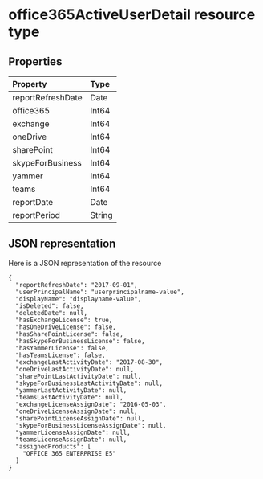 # office365ActiveUserDetail resource type

## Properties

| Property          | Type   |
| :---------------- | :----- |
| reportRefreshDate | Date   |
| office365         | Int64  |
| exchange          | Int64  |
| oneDrive          | Int64  |
| sharePoint        | Int64  |
| skypeForBusiness  | Int64  |
| yammer            | Int64  |
| teams             | Int64  |
| reportDate        | Date   |
| reportPeriod      | String |

## JSON representation
Here is a JSON representation of the resource

<!-- {
  "blockType": "response",
  "truncated": true,
  "@odata.type": "microsoft.graph.office365ActiveUserDetail"
} -->

```http
{
  "reportRefreshDate": "2017-09-01", 
  "userPrincipalName": "userprincipalname-value", 
  "displayName": "displayname-value", 
  "isDeleted": false, 
  "deletedDate": null, 
  "hasExchangeLicense": true, 
  "hasOneDriveLicense": false, 
  "hasSharePointLicense": false, 
  "hasSkypeForBusinessLicense": false, 
  "hasYammerLicense": false, 
  "hasTeamsLicense": false, 
  "exchangeLastActivityDate": "2017-08-30", 
  "oneDriveLastActivityDate": null, 
  "sharePointLastActivityDate": null, 
  "skypeForBusinessLastActivityDate": null, 
  "yammerLastActivityDate": null, 
  "teamsLastActivityDate": null, 
  "exchangeLicenseAssignDate": "2016-05-03", 
  "oneDriveLicenseAssignDate": null, 
  "sharePointLicenseAssignDate": null, 
  "skypeForBusinessLicenseAssignDate": null, 
  "yammerLicenseAssignDate": null, 
  "teamsLicenseAssignDate": null, 
  "assignedProducts": [
    "OFFICE 365 ENTERPRISE E5"
  ]
}
```
